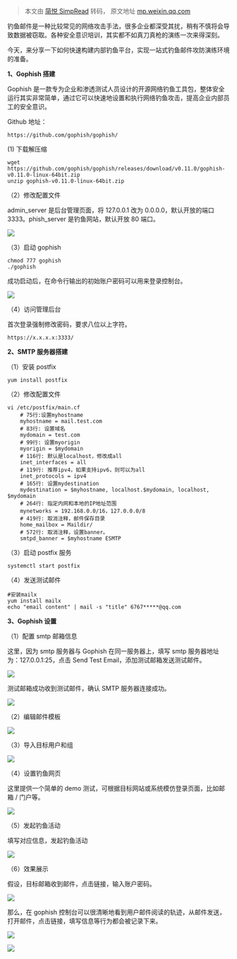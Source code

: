 > 本文由 [简悦 SimpRead](http://ksria.com/simpread/) 转码， 原文地址 [mp.weixin.qq.com](https://mp.weixin.qq.com/s/01dq1v4LVqoVFS1oEaOYqw)

钓鱼邮件是一种比较常见的网络攻击手法，很多企业都深受其扰，稍有不慎将会导致数据被窃取。各种安全意识培训，其实都不如真刀真枪的演练一次来得深刻。

今天，来分享一下如何快速构建内部钓鱼平台，实现一站式钓鱼邮件攻防演练环境的准备。

**1、Gophish 搭建**

Gophish 是一款专为企业和渗透测试人员设计的开源网络钓鱼工具包，整体安全运行其实非常简单，通过它可以快速地设置和执行网络钓鱼攻击，提高企业内部员工的安全意识。

Github 地址：

```
https://github.com/gophish/gophish/
```

(1) 下载解压缩

```
wget https://github.com/gophish/gophish/releases/download/v0.11.0/gophish-v0.11.0-linux-64bit.zip
unzip gophish-v0.11.0-linux-64bit.zip
```

（2）修改配置文件

admin_server 是后台管理页面，将 127.0.0.1 改为 0.0.0.0，默认开放的端口 3333。phish_server 是钓鱼网站，默认开放 80 端口。

![](https://mmbiz.qpic.cn/mmbiz_png/ia0LvkyJzB4nWFqwJSKV54x60T5HE5oIkQaPUxNGricQEgSCqAZCliaU498Q1ZSiaajnV1EkQtYe0GcyDfibUogwx0Q/640?wx_fmt=png)

（3）启动 gophish

```
chmod 777 gophish
./gophish
```

成功启动后，在命令行输出的初始账户密码可以用来登录控制台。

![](https://mmbiz.qpic.cn/mmbiz_png/ia0LvkyJzB4nWFqwJSKV54x60T5HE5oIkhX2BWUia7QDZjtuicFq3uo8MRPjbkXbJWGuQbvtiajkrgcmic7N6WjM2oQ/640?wx_fmt=png)

（4）访问管理后台

首次登录强制修改密码，要求八位以上字符。

```
https://x.x.x.x:3333/
```

**2、SMTP 服务器搭建**

（1）安装 postfix

```
yum install postfix
```

（2）修改配置文件

```
vi /etc/postfix/main.cf
    # 75行:设置myhostname 
    myhostname = mail.test.com 
    # 83行: 设置域名 
    mydomain = test.com 
    # 99行: 设置myorigin
    myorigin = $mydomain 
    # 116行: 默认是localhost，修改成all
    inet_interfaces = all 
    # 119行: 推荐ipv4，如果支持ipv6，则可以为all 
    inet_protocols = ipv4 
    # 165行: 设置mydestination
    mydestination = $myhostname, localhost.$mydomain, localhost, $mydomain 
    # 264行: 指定内网和本地的IP地址范围 
    mynetworks = 192.168.0.0/16，127.0.0.0/8
    # 419行: 取消注释，邮件保存目录
    home_mailbox = Maildir/ 
    # 572行: 取消注释，设置banner。
    smtpd_banner = $myhostname ESMTP
```

（3）启动 postfix 服务

```
systemctl start postfix
```

（4）发送测试邮件

```
#安装mailx
yum install mailx
echo "email content" | mail -s "title" 6767*****@qq.com
```

**3、Gophish 设置**

（1）配置 smtp 邮箱信息

这里，因为 smtp 服务器与 Gophish 在同一服务器上，填写 smtp 服务器地址为：127.0.0.1:25，点击 Send Test Email，添加测试邮箱发送测试邮件。

![](https://mmbiz.qpic.cn/mmbiz_png/ia0LvkyJzB4nWFqwJSKV54x60T5HE5oIkHd5ibIzb0jc5aRVHWOnH2f0zy6qhZGCicZeBaan6qm93vD9jAZgwXu9Q/640?wx_fmt=png)

测试邮箱成功收到测试邮件，确认 SMTP 服务器连接成功。

![](https://mmbiz.qpic.cn/mmbiz_png/ia0LvkyJzB4nWFqwJSKV54x60T5HE5oIkFEPVyzQHT2rjYUIESadN0oWkm7GsCDVh85KpIcBibuxqVQpvIibT9eTw/640?wx_fmt=png)

（2）编辑邮件模板

![](https://mmbiz.qpic.cn/mmbiz_png/ia0LvkyJzB4nWFqwJSKV54x60T5HE5oIk6DLOSYUSNSbRU4RmZccWsic96ulPyAwMHnrKBlUXKr87VPWU2ccMuJQ/640?wx_fmt=png)

（3）导入目标用户和组

![](https://mmbiz.qpic.cn/mmbiz_png/ia0LvkyJzB4nWFqwJSKV54x60T5HE5oIkhxSUKaicZQia5I0gvfuIxsQ6lqsoMX9G7uwWxicZ3Uq05xibDHzGYbhjrQ/640?wx_fmt=png)

（4）设置钓鱼网页

这里提供一个简单的 demo 测试，可根据目标网站或系统模仿登录页面，比如邮箱 / 门户等。

![](https://mmbiz.qpic.cn/mmbiz_png/ia0LvkyJzB4nWFqwJSKV54x60T5HE5oIkGO4L9Nu9aUcPoDnkJbjjw3kAXtz5KPvImc91eg4cX07lAWbh0iaFeicA/640?wx_fmt=png)

（5）发起钓鱼活动

填写对应信息，发起钓鱼活动

![](https://mmbiz.qpic.cn/mmbiz_png/ia0LvkyJzB4nWFqwJSKV54x60T5HE5oIkMXZ5PjNru3QOtkDLJywtHia4UxtXaaEzI8OISfHr0NFq9JhpQ6pOpOQ/640?wx_fmt=png)

（6）效果展示

假设，目标邮箱收到邮件，点击链接，输入账户密码。

![](https://mmbiz.qpic.cn/mmbiz_png/ia0LvkyJzB4nWFqwJSKV54x60T5HE5oIkglc7qvaOxGDnKVjVc1jCribw0UOevDxIqriayzPtBauz9pkdnCbjWj2A/640?wx_fmt=png)

那么，在 gophish 控制台可以很清晰地看到用户邮件阅读的轨迹，从邮件发送，打开邮件，点击链接，填写信息等行为都会被记录下来。

![](https://mmbiz.qpic.cn/mmbiz_png/ia0LvkyJzB4nWFqwJSKV54x60T5HE5oIkChuiciazBa5CqibzVqkdczEG6RT2icPsXU6D6BuJmqKIodRk19HXKEfmaw/640?wx_fmt=png)

![](https://mmbiz.qpic.cn/mmbiz_png/ia0LvkyJzB4nWFqwJSKV54x60T5HE5oIk7G0gVfkWIia4myghtOmuzdBtOpF9LUxVK1YiahvvaibZQHZfUibzYFwvYA/640?wx_fmt=png)